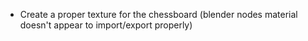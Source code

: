  - Create a proper texture for the chessboard (blender nodes material doesn't appear to import/export properly)
